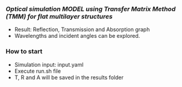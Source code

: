 ### _**Optical simulation MODEL using Transfer Matrix Method (TMM) for flat multilayer structures**_
- Result: Reflection, Transmission and Absorption graph
- Wavelengths and incident angles can be explored.
  
### How to start
- Simulation input: input.yaml
- Execute run.sh file
- T, R and A will be saved in the results folder

